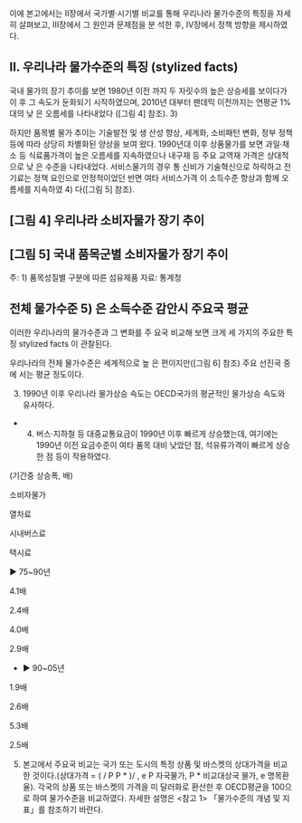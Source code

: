 이에 본고에서는 Ⅱ장에서 국가별·시기별 비교를 통해 우리나라 물가수준의 특징을 자세 히 살펴보고, Ⅲ장에서 그 원인과 문제점을 분 석한 후, Ⅳ장에서 정책 방향을 제시하였다.

## Ⅱ. 우리나라 물가수준의 특징 (stylized facts)

국내 물가의 장기 추이를 보면 1980년 이전 까지 두 자릿수의 높은 상승세를 보이다가 이 후 그 속도가 둔화되기 시작하였으며, 2010년 대부터 팬데믹 이전까지는 연평균 1%대의 낮 은 오름세를 나타내었다 ([그림 4] 참조). 3)

하지만 품목별 물가 추이는 기술발전 및 생 산성 향상, 세계화, 소비패턴 변화, 정부 정책 등에 따라 상당히 차별화된 양상을 보여 왔다. 1990년대 이후 상품물가를 보면 과일·채소 등 식료품가격이 높은 오름세를 지속하였으나 내구재 등 주요 교역재 가격은 상대적으로 낮 은 수준을 나타내었다. 서비스물가의 경우 통 신비가 기술혁신으로 하락하고 전기료는 정책 요인으로 안정적이었던 반면 여타 서비스가격 이 소득수준 향상과 함께 오름세를 지속하였 4) 다([그림 5] 참조).

## [그림 4] 우리나라 소비자물가 장기 추이

<!-- image -->

## [그림 5] 국내 품목군별 소비자물가 장기 추이

<!-- image -->

주: 1) 품목성질별 구분에 따른 섬유제품 자료: 통계청

<!-- image -->

## 전체 물가수준 5) 은 소득수준 감안시 주요국 평균

이러한 우리나라의 물가수준과 그 변화를 주 요국 비교해 보면 크게 세 가지의 주요한 특징 stylized facts 이 관찰된다.

우리나라의 전체 물가수준은 세계적으로 높 은 편이지만([그림 6] 참조) 주요 선진국 중에 서는 평균 정도이다.

3) 1990년 이후 우리나라 물가상승 속도는 OECD국가의 평균적인 물가상승 속도와 유사하다.

- 4) 버스·지하철 등 대중교통요금이 1990년 이후 빠르게 상승했는데, 여기에는 1990년 이전 요금수준이 여타 품목 대비 낮았던 점, 석유류가격이 빠르게 상승한 점 등이 작용하였다.

(기간중 상승폭, 배)

소비자물가

열차료

시내버스료

택시료

▶ 75~90년

4.1배

2.4배

4.0배

2.9배

- ▶ 90~05년

1.9배

2.6배

5.3배

2.5배

5)   본고에서 주요국 비교는 국가 또는 도시의 특정 상품 및 바스켓의 상대가격을 비교한 것이다.(상대가격 = ( / P P * )/ , e P 자국물가, P * 비교대상국 물가, e 명목환율). 각국의 상품 또는 바스켓의 가격을 미 달러화로 환산한 후 OECD평균을 100으로 하여 물가수준을 비교하였다. 자세한 설명은 &lt;참고 1&gt; 「물가수준의 개념 및 지표」를 참조하기 바란다.